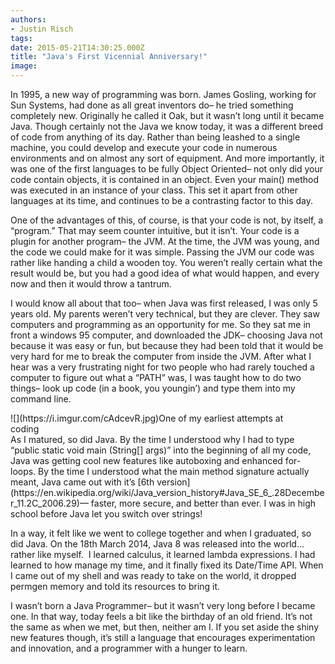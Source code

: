 ```yaml
---
authors:
- Justin Risch
tags:
date: 2015-05-21T14:30:25.000Z
title: "Java's First Vicennial Anniversary!"
image: 
---
```


In 1995, a new way of programming was born. James Gosling, working for Sun Systems, had done as all great inventors do– he tried something completely new. Originally he called it Oak, but it wasn’t long until it became Java. Though certainly not the Java we know today, it was a different breed of code from anything of its day. Rather than being leashed to a single machine, you could develop and execute your code in numerous environments and on almost any sort of equipment. And more importantly, it was one of the first languages to be fully Object Oriented– not only did your code contain objects, it is contained in an object. Even your main() method was executed in an instance of your class. This set it apart from other languages at its time, and continues to be a contrasting factor to this day.

One of the advantages of this, of course, is that your code is not, by itself, a “program.” That may seem counter intuitive, but it isn’t. Your code is a plugin for another program– the JVM. At the time, the JVM was young, and the code we could make for it was simple. Passing the JVM our code was rather like handing a child a wooden toy. You weren’t really certain what the result would be, but you had a good idea of what would happen, and every now and then it would throw a tantrum.

I would know all about that too– when Java was first released, I was only 5 years old. My parents weren’t very technical, but they are clever. They saw computers and programming as an opportunity for me. So they sat me in front a windows 95 computer, and downloaded the JDK– choosing Java not because it was easy or fun, but because they had been told that it would be very hard for me to break the computer from inside the JVM. After what I hear was a very frustrating night for two people who had rarely touched a computer to figure out what a “PATH” was, I was taught how to do two things– look up code (in a book, you youngin’) and type them into my command line.

<div class="wp-caption aligncenter" style="width: 459px">![](https://i.imgur.com/cAdcevR.jpg)One of my earliest attempts at coding

</div>As I matured, so did Java. By the time I understood why I had to type “public static void main (String[] args)” into the beginning of all my code, Java was getting cool new features like autoboxing and enhanced for-loops. By the time I understood what the main method signature actually meant, Java came out with it’s [6th version](https://en.wikipedia.org/wiki/Java_version_history#Java_SE_6_.28December_11.2C_2006.29)— faster, more secure, and better than ever. I was in high school before Java let you switch over strings!

In a way, it felt like we went to college together and when I graduated, so did Java. On the 18th March 2014, Java 8 was released into the world… rather like myself.  I learned calculus, it learned lambda expressions. I had learned to how manage my time, and it finally fixed its Date/Time API. When I came out of my shell and was ready to take on the world, it dropped permgen memory and told its resources to bring it.

I wasn’t born a Java Programmer– but it wasn’t very long before I became one. In that way, today feels a bit like the birthday of an old friend. It’s not the same as when we met, but then, neither am I. If you set aside the shiny new features though, it’s still a language that encourages experimentation and innovation, and a programmer with a hunger to learn.
